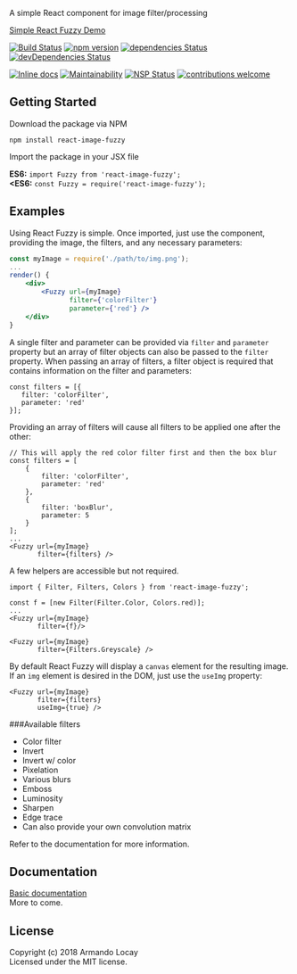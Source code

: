 A simple React component for image filter/processing

[Simple React Fuzzy  Demo](https://alocay.github.io/react-image-fuzzy/)

[![Build Status](https://travis-ci.org/alocay/react-image-fuzzy.svg?branch=master)](https://travis-ci.org/alocay/react-image-fuzzy)
[![npm version](https://badge.fury.io/js/react-image-fuzzy.svg)](https://badge.fury.io/js/react-image-fuzzy)
[![dependencies Status](https://david-dm.org/alocay/react-image-fuzzy/status.svg)](https://david-dm.org/alocay/react-image-fuzzy)
[![devDependencies Status](https://david-dm.org/alocay/react-image-fuzzy/dev-status.svg)](https://david-dm.org/alocay/react-image-fuzzy?type=dev)

[![Inline docs](http://inch-ci.org/github/alocay/react-image-fuzzy.svg?branch=master)](http://inch-ci.org/github/alocay/react-image-fuzzy)
[![Maintainability](https://api.codeclimate.com/v1/badges/f13fd9a3135459ab4ca7/maintainability)](https://codeclimate.com/github/alocay/react-image-fuzzy/maintainability)
[![NSP Status](https://nodesecurity.io/orgs/alocay/projects/7961934f-400b-4587-bc78-19b2009d7a19/badge)](https://nodesecurity.io/orgs/alocay/projects/7961934f-400b-4587-bc78-19b2009d7a19)
[![contributions welcome](https://img.shields.io/badge/contributions-welcome-brightgreen.svg?style=flat)](https://github.com/dwyl/esta/issues)


## Getting Started
Download the package via NPM 
```
npm install react-image-fuzzy
```

Import the package in your JSX file

**ES6:**  `import Fuzzy from 'react-image-fuzzy';`    
**<ES6:**  `const Fuzzy = require('react-image-fuzzy');`

## Examples
Using React Fuzzy is simple. Once imported, just use the <Fuzzy /> component, providing the image, the filters, and any necessary parameters:

```jsx
const myImage = require('./path/to/img.png');
...
render() {
    <div>
        <Fuzzy url={myImage} 
               filter={'colorFilter'}
               parameter={'red'} />
    </div>
}
```           

A single filter and parameter can be provided via `filter` and `parameter` property but an array of filter objects can also be passed to the `filter` property. When passing an array of filters, a filter object is required that contains information on the filter and parameters:

```
const filters = [{
   filter: 'colorFilter',
   parameter: 'red'
}];
```
Providing an array of filters will cause all filters to be applied one after the other:

```
// This will apply the red color filter first and then the box blur
const filters = [
    {
        filter: 'colorFilter',
        parameter: 'red'
    },
    {
        filter: 'boxBlur',
        parameter: 5
    }
];
...
<Fuzzy url={myImage} 
       filter={filters} />
```

A few helpers are accessible but not required.

```
import { Filter, Filters, Colors } from 'react-image-fuzzy';

const f = [new Filter(Filter.Color, Colors.red)];
...
<Fuzzy url={myImage} 
       filter={f}/> 
       
<Fuzzy url={myImage} 
       filter={Filters.Greyscale} /> 
```

By default React Fuzzy will display a `canvas` element for the resulting image. If an `img` element is desired in the DOM, just use the `useImg` property:

```
<Fuzzy url={myImage} 
       filter={filters} 
       useImg={true} />
```

###Available filters
- Color filter
- Invert
- Invert w/ color
- Pixelation
- Various blurs
- Emboss
- Luminosity
- Sharpen
- Edge trace
- Can also provide your own convolution matrix

Refer to the documentation for more information.

## Documentation
[Basic documentation](https://github.com/alocay/react-image-fuzzy/blob/master/docs/react-fuzzy-docs.md)  
More to come.

## License
Copyright (c) 2018 Armando Locay  
Licensed under the MIT license.
